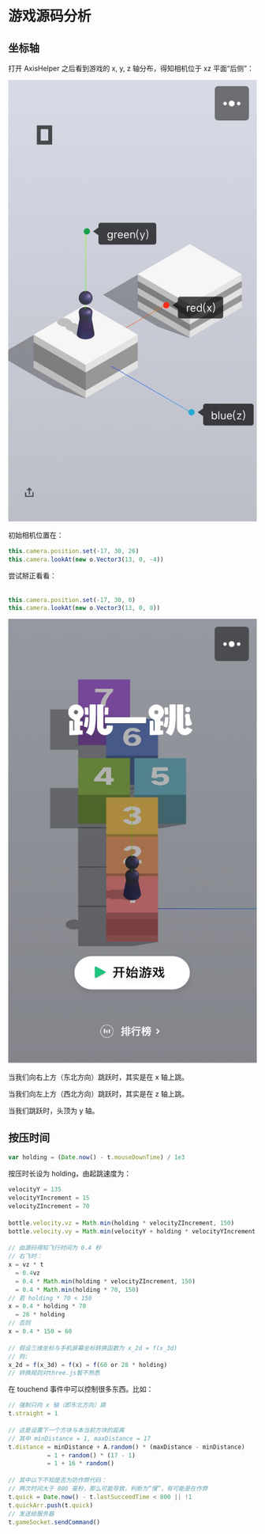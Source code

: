 # 游戏源码分析

## 坐标轴

打开 AxisHelper 之后看到游戏的 x, y, z 轴分布，得知相机位于 xz 平面“后侧”：

![wechat_game_geo.png](wechat_game_geo.png)

初始相机位置在：

```javascript
this.camera.position.set(-17, 30, 26)
this.camera.lookAt(new o.Vector3(13, 0, -4))
```

尝试掰正看看：

```javascript

this.camera.position.set(-17, 30, 0)
this.camera.lookAt(new o.Vector3(13, 0, 0))
```
![wechat_geo_lookat_x.png](wechat_geo_lookat_x.png)

当我们向右上方（东北方向）跳跃时，其实是在 x 轴上跳。

当我们向左上方（西北方向）跳跃时，其实是在 z 轴上跳。

当我们跳跃时，头顶为 y 轴。

## 按压时间

```javascript
var holding = (Date.now() - t.mouseDownTime) / 1e3
```

按压时长设为 holding，由起跳速度为：

```javascript
velocityY = 135
velocityYIncrement = 15
velocityZIncrement = 70

bottle.velocity.vz = Math.min(holding * velocityZIncrement, 150)
bottle.velocity.vy = Math.min(velocityY + holding * velocityYIncrement, 180)

// 由源码得知飞行时间为 0.4 秒
// 右飞时：
x = vz * t
  = 0.4vz
  = 0.4 * Math.min(holding * velocityZIncrement, 150)
  = 0.4 * Math.min(holding * 70, 150)
// 若 holding * 70 < 150
x = 0.4 * holding * 70
  = 28 * holding
// 否则
x = 0.4 * 150 = 60

// 假设三维坐标与手机屏幕坐标转换函数为 x_2d = f(x_3d)
// 则:
x_2d = f(x_3d) = f(x) = f(60 or 28 * holding)
// 转换规则对three.js暂不熟悉


```

在 touchend 事件中可以控制很多东西。比如：

```javascript
// 强制只向 x 轴（即东北方向）跳
t.straight = 1

// 这是设置下一个方块与本当前方块的距离
// 其中 minDistance = 1, maxDistance = 17
t.distance = minDistance + A.random() * (maxDistance - minDistance)
           = 1 + random() * (17 - 1)
           = 1 + 16 * random()

// 其中以下不知是否为防作弊代码：
// 两次时间大于 800 毫秒，那么可能导致，判断为“慢”，有可能是在作弊
t.quick = Date.now() - t.lastSucceedTime < 800 || !1
t.quickArr.push(t.quick)
// 发送给服务器
t.gameSocket.sendCommand()
```
